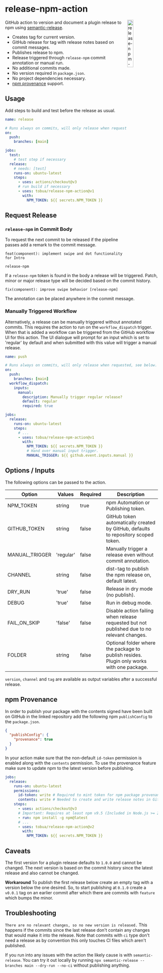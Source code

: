 # release-npm-action

<img align="right" src="https://github.com/tobua/release-npm-action/raw/main/logo.png" width="20%" alt="release-npm-action" />

GitHub action to version and document a plugin release to npm using [semantic-release](https://github.com/semantic-release/semantic-release).

- Creates tag for current version.
- GitHub release for tag with release notes based on commit messages.
- Publishes release to npm.
- Release triggered through `release-npm` commit annotation or manual run.
- No additional commits made.
- No version required in `package.json`.
- No project dependencies necessary.
- [npm provenance](#npm-provenance) support.

## Usage

Add steps to build and test before the release as usual.

```yaml
name: release

# Runs always on commits, will only release when requested, see below.
on:
  push:
    branches: [main]

jobs:
  test:
    # test step if necessary
  release:
    # needs: [test]
    runs-on: ubuntu-latest
    steps:
      - uses: actions/checkout@v3
      # run build if necessary
      - uses: tobua/release-npm-action@v1
        with:
          NPM_TOKEN: ${{ secrets.NPM_TOKEN }}
```

## Request Release

### `release-npm` in Commit Body

To request the next commit to be released if the pipeline passes add a remark to the commit message.

```
feat(component): implement swipe and dot functionality for Intro

release-npm
```

If a `release-npm` token is found in the body a release will be triggered. Patch, minor or major release type will be decided based on the commit history.

```
fix(component): improve swipe behavior [release-npm]
```

The annotation can be placed anywhere in the commit message.

### Manually Triggered Workflow

Alternatively, a release can be manually triggered without annotated commits. This requires the action to run on the `workflow_dispatch` trigger. When that is added a workflow can be triggered from the GitHub workflow UI for this action. The UI dialogue will prompt for an input which is set to 'regular' by default and when submitted with this value will trigger a manual release.

```yaml
name: push

# Runs always on commits, will only release when requested, see below.
on:
  push:
    branches: [main]
  workflow_dispatch:
    inputs:
      manual:
        description: Manually trigger regular release?
        default: regular
        required: true

jobs:
  release:
    runs-on: ubuntu-latest
    steps:
      # ...
      - uses: tobua/release-npm-action@v1
        with:
          NPM_TOKEN: ${{ secrets.NPM_TOKEN }}
          # Hand over manual input trigger.
          MANUAL_TRIGGER: ${{ github.event.inputs.manual }}
```

## Options / Inputs

The following options can be passed to the action.

| Option         | Values    | Required | Description                                                                                 |
| -------------- | --------- | -------- | ------------------------------------------------------------------------------------------- |
| NPM_TOKEN      | string    | true     | npm Automation or Publishing token.                                                         |
| GITHUB_TOKEN   | string    | false    | GitHub token automatically created by GitHub, defaults to repository scoped token.          |
| MANUAL_TRIGGER | 'regular' | false    | Manually trigger a release even without commit annotation.                                  |
| CHANNEL        | string    | false    | dist-tag to publish the npm release on, default latest.                                     |
| DRY_RUN        | 'true'    | false    | Release in dry mode (no publish).                                                           |
| DEBUG          | 'true'    | false    | Run in debug mode.                                                                          |
| FAIL_ON_SKIP   | 'false'   | false    | Disable action failing when release requested but not published due to no relevant changes. |
| FOLDER         | string    | false    | Optional folder where the package to publish resides. Plugin only works with one package.   |

`version`, `channel` and `tag` are available as output variables after a successful release.

## npm Provenance

In order to publish your package with the contents signed have been built on GitHub in the linked repository add the following npm `publishConfig` to the `package.json`.

```json
{
  "publishConfig": {
    "provenance": true
  }
}
```

In your action make sure that the non-default `id-token` permission is enabled along with the `contents` permission. To use the provenance feature make sure to update npm to the latest version before publishing.

```yml
jobs:
  release:
    runs-on: ubuntu-latest
    permissions:
      id-token: write # Required to mint token for npm package provenance
      contents: write # Needed to create and write release notes in GitHub release
    steps:
      - uses: actions/checkout@v3
      # Important: Requires at least npm v9.5 (Included in Node.js >= 20)
      - run: npm install -g npm@latest
      # ...
      - uses: tobua/release-npm-action@v2
        with:
          NPM_TOKEN: ${{ secrets.NPM_TOKEN }}
```

## Caveats

The first version for a plugin release defaults to `1.0.0` and cannot be changed. The next version is based on the commit history since the latest release and also cannot be changed.

**Workaround** To publish the first release below create an empty tag with a version below the one desired. So, to start publishing at `0.1.0` create a `v0.0.1` tag on an earlier commit after which there are commits with `feature` which bumps the minor.

## Troubleshooting

`There are no relevant changes, so no new version is released.` This happens if the commits since the last release don't contain any changes that would make it into the release. Note that commits with `ci` type don't need a release as by convention this only touches CI files which aren't published.

If you run into any issues with the action the likely cause is with `semantic-release`. You can try it out locally by running `npx semantic-release --branches main --dry-run --no-ci` without publishing anything.
